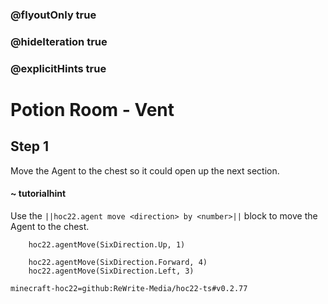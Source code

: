 ### @flyoutOnly true
### @hideIteration true
### @explicitHints true


# Potion Room - Vent

## Step 1
Move the Agent to the chest so it could open up the next section.

#### ~ tutorialhint 
Use the ``||hoc22.agent move <direction> by <number>||`` block to move the Agent to the chest.



```ghost
    hoc22.agentMove(SixDirection.Up, 1)
```
```template
    hoc22.agentMove(SixDirection.Forward, 4)  
    hoc22.agentMove(SixDirection.Left, 3)     
```
```package
minecraft-hoc22=github:ReWrite-Media/hoc22-ts#v0.2.77
```